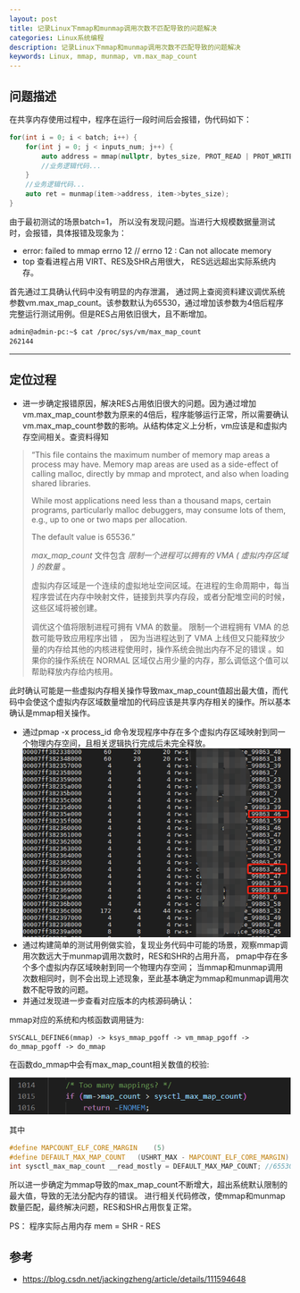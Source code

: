 ```yaml
---
layout: post
title: 记录Linux下mmap和munmap调用次数不匹配导致的问题解决
categories: Linux系统编程
description: 记录Linux下mmap和munmap调用次数不匹配导致的问题解决
keywords: Linux, mmap, munmap, vm.max_map_count
---
```


## 问题描述
在共享内存使用过程中，程序在运行一段时间后会报错，伪代码如下：
```c++
for(int i = 0; i < batch; i++) {
    for(int j = 0; j < inputs_num; j++) {
        auto address = mmap(nullptr, bytes_size, PROT_READ | PROT_WRITE, MAP_SHARED, shm_fd, 0);
        //业务逻辑代码...
    }
    //业务逻辑代码...
    auto ret = munmap(item->address, item->bytes_size);
}
```
由于最初测试的场景batch=1， 所以没有发现问题。当进行大规模数据量测试时，会报错，具体报错及现象为：

- error: failed to mmap errno 12 // errno 12 :  Can not allocate memory
- top 查看进程占用 VIRT、RES及SHR占用很大， RES远远超出实际系统内存。

首先通过工具确认代码中没有明显的内存泄漏， 通过网上查阅资料建议调优系统参数vm.max_map_count。该参数默认为65530，通过增加该参数为4倍后程序完整运行测试用例。但是RES占用依旧很大，且不断增加。

```sh
admin@admin-pc:~$ cat /proc/sys/vm/max_map_count
262144
```

-------

## 定位过程

- 进一步确定报错原因，解决RES占用依旧很大的问题。因为通过增加vm.max_map_count参数为原来的4倍后，程序能够运行正常，所以需要确认vm.max_map_count参数的影响。从结构体定义上分析，vm应该是和虚拟内存空间相关。查资料得知

> “This file contains the maximum number of memory map areas a process may have. Memory map areas are used as a side-effect of calling malloc, directly by mmap and mprotect, and also when loading shared libraries.
>
> While most applications need less than a thousand maps, certain programs, particularly malloc debuggers, may consume lots of them, e.g., up to one or two maps per allocation.
>
> The default value is 65536.”
>
> *max_map_count* 文件包含 *限制一个进程可以拥有的* *VMA* *(* *虚拟内存区域* *) 的数量* 。
>
> 虚拟内存区域是一个连续的虚拟地址空间区域。在进程的生命周期中，每当程序尝试在内存中映射文件，链接到共享内存段，或者分配堆空间的时候，这些区域将被创建。
>
> 调优这个值将限制进程可拥有 VMA 的数量。 限制一个进程拥有 VMA 的总数可能导致应用程序出错 ， 因为当进程达到了 VMA 上线但又只能释放少量的内存给其他的内核进程使用时，操作系统会抛出内存不足的错误 。如果你的操作系统在 NORMAL 区域仅占用少量的内存，那么调低这个值可以帮助释放内存给内核用。

此时确认可能是一些虚拟内存相关操作导致max_map_count值超出最大值，而代码中会使这个虚拟内存区域数量增加的代码应该是共享内存相关的操作。所以基本确认是mmap相关操作。

- 通过pmap -x process_id  命令发现程序中存在多个虚拟内存区域映射到同一个物理内存空间，且相关逻辑执行完成后未完全释放。
![mmap_0001](/images/posts/mmap/mmap_0001.png)
- 通过构建简单的测试用例做实验，复现业务代码中可能的场景，观察mmap调用次数远大于munmap调用次数时，RES和SHR的占用升高， pmap中存在多个多个虚拟内存区域映射到同一个物理内存空间； 当mmap和munmap调用次数相同时，则不会出现上述现象，至此基本确定为mmap和munmap调用次数不配导致的问题。
- 并通过发现进一步查看对应版本的内核源码确认：

mmap对应的系统和内核函数调用链为:

```
SYSCALL_DEFINE6(mmap) -> ksys_mmap_pgoff -> vm_mmap_pgoff -> do_mmap_pgoff -> do_mmap
```

在函数do_mmap中会有max_map_count相关数值的校验:

![mmap_0002](/images/posts/mmap/mmap_0002.png)

其中

```c
#define MAPCOUNT_ELF_CORE_MARGIN	(5)
#define DEFAULT_MAX_MAP_COUNT	(USHRT_MAX - MAPCOUNT_ELF_CORE_MARGIN)
int sysctl_max_map_count __read_mostly = DEFAULT_MAX_MAP_COUNT; //65530 zj注
```

所以进一步确定为mmap导致的max_map_count不断增大，超出系统默认限制的最大值，导致的无法分配内存的错误。
进行相关代码修改，使mmap和munmap数量匹配，最终解决问题，RES和SHR占用恢复正常。

PS：
程序实际占用内存 mem = SHR - RES

## 参考

- https://blog.csdn.net/jackingzheng/article/details/111594648
